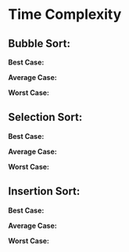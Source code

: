 # Time Complexity

## Bubble Sort:

**Best Case:** 

**Average Case:** 

**Worst Case:** 

## Selection Sort:

**Best Case:** 

**Average Case:** 

**Worst Case:** 

## Insertion Sort:

**Best Case:** 

**Average Case:** 

**Worst Case:** 
